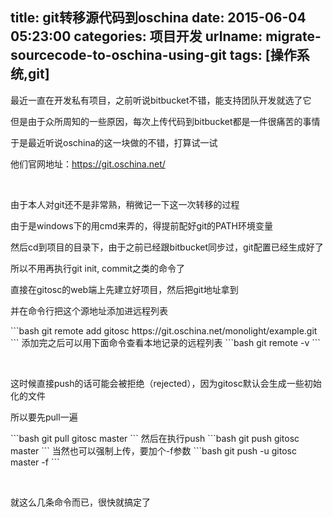 title: git转移源代码到oschina
date: 2015-06-04 05:23:00
categories: 项目开发
urlname: migrate-sourcecode-to-oschina-using-git
tags: [操作系统,git]
---
<p>
	最近一直在开发私有项目，之前听说bitbucket不错，能支持团队开发就选了它
</p>
<p>
	但是由于众所周知的一些原因，每次上传代码到bitbucket都是一件很痛苦的事情
</p>
<p>
	于是最近听说oschina的这一块做的不错，打算试一试
</p>
<p>
	他们官网地址：<a href="https://git.oschina.net/" target="_blank">https://git.oschina.net/</a> 
</p>
<p>
	<br />
</p>
<p>
	由于本人对git还不是非常熟，稍微记一下这一次转移的过程
</p>
<p>
	<!--more-->
</p>
<p>
	由于是windows下的用cmd来弄的，得提前配好git的PATH环境变量
</p>
<p>
	然后cd到项目的目录下，由于之前已经跟bitbucket同步过，git配置已经生成好了
</p>
<p>
	所以不用再执行git init, commit之类的命令了
</p>
<p>
	直接在gitosc的web端上先建立好项目，然后把git地址拿到
</p>
<p>
	并在命令行把这个源地址添加进远程列表
</p>
```bash
git remote add gitosc https://git.oschina.net/monolight/example.git
```
添加完之后可以用下面命令查看本地记录的远程列表
```bash
git remote -v
```
<p>
	<br />
</p>
<p>
	这时候直接push的话可能会被拒绝（rejected），因为gitosc默认会生成一些初始化的文件
</p>
<p>
	所以要先pull一遍
</p>
```bash
git pull gitosc master
```
然后在执行push
```bash
git push gitosc master
```
当然也可以强制上传，要加个-f参数
```bash
git push -u gitosc master -f
```
<p>
	<br />
</p>
<p>
	就这么几条命令而已，很快就搞定了
</p>
